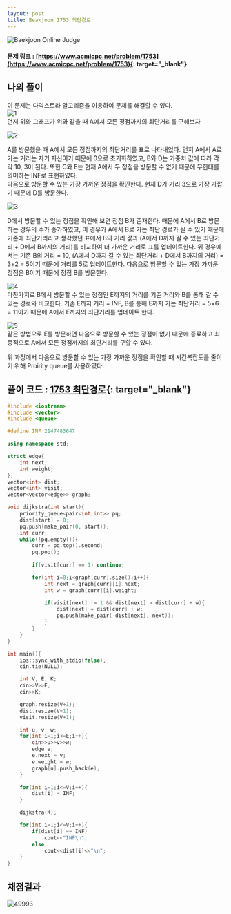 ```yaml
---
layout: post
title: Beakjoon 1753 최단경로
---
```


![Baekjoon Online Judge](https://onlinejudgeimages.s3-ap-northeast-1.amazonaws.com/images/boj-og-1200.png)

#### 문제 링크 : [https://www.acmicpc.net/problem/1753](https://www.acmicpc.net/problem/1753){: target="_blank"}


## 나의 풀이   
이 문제는 다익스트라 알고리즘을 이용하여 문제를 해결할 수 있다.                       
![1](\algorithm\img\1753_1.PNG)                           
먼저 위와 그래프가 위와 같을 때 A에서 모든 정점까지의 최단거리를 구해보자     

![2](\algorithm\img\1753_2.PNG)                                         

A를 방문했을 때 A에서 모든 정점까지의 최단거리를 표로 나타내었다. 먼저 A에서 A로 가는 거리는 자기 자신이기 때문에 0으로 초기화하였고, B와 D는 가중치 값에 따라 각각 10, 3이 된다. 또한 C와 E는 현재 A에서 두 정점을 방문할 수 없기 때문에 무한대를 의미하는 INF로 표현하였다.                      
다음으로 방문할 수 있는 가장 가까운 정점을 확인한다. 현재 D가 거리 3으로 가장 가깝기 때문에 D를 방문한다.              

![3](\algorithm\img\1753_3.PNG)                                   

D에서 방문할 수 있는 정점을 확인해 보면 정점 B가 존재한다. 때문에 A에서 B로 방문하는 경우의 수가 증가하였고, 이 경우가 A에서 B로 가는 최단 경로가 될 수 있기 때문에 기존에 최단거리라고 생각했던 표에서 B의 거리 값과 (A에서 D까지 갈 수 있는 최단거리 + D에서 B까지의 거리)를 비교하여 더 가까운 거리로 표를 업데이트한다. 위 경우에서는 기존 B의 거리 = 10, (A에서 D까지 갈 수 있는 최단거리 + D에서 B까지의 거리) = 3+2 = 5이기 때문에 거리를 5로 업데이트한다. 다음으로 방문할 수 있는 가장 가까운 정점은 B이기 때문에 정점 B를 방문한다.              

![4](\algorithm\img\1753_4.PNG)                                                                     
마찬가지로 B에서 방문할 수 있는 정점인 E까지의 거리를 기존 거리와 B를 통해 갈 수 있는 경로와 비교한다. 기존 E까지 거리 = INF, B를 통해 E까지 가는 최단거리 = 5+6 = 11이기 때문에 A에서 E까지의 최단거리를 업데이트 한다.        

![5](\algorithm\img\1753_5.PNG)                     
같은 방법으로 E를 방문하면 다음으로 방문할 수 있는 정점이 없기 때문에 종료하고 최종적으로 A에서 모든 정점까지의 최단거리를 구할 수 있다.                            
             
위 과정에서 다음으로 방문할 수 있는 가장 가까운 정점을 확인할 때 시간복잡도를 줄이기 위해 Proirity queue를 사용하였다.                 



## 풀이 코드 : [1753 최단경로](https://github.com/sun-pyo/algorithm/blob/main/Beakjoon/1753.cpp){: target="_blank"}

```c++
#include <iostream>
#include <vector>
#include <queue>

#define INF 2147483647

using namespace std;

struct edge{
    int next;
    int weight;
};
vector<int> dist;
vector<int> visit;
vector<vector<edge>> graph;

void dijkstra(int start){
    priority_queue<pair<int,int>> pq;
    dist[start] = 0;
    pq.push(make_pair(0, start));
    int curr;
    while(!pq.empty()){
        curr = pq.top().second;
        pq.pop();
        
        if(visit[curr] == 1) continue;

        for(int i=0;i<graph[curr].size();i++){
            int next = graph[curr][i].next;
            int w = graph[curr][i].weight;

            if(visit[next] != 1 && dist[next] > dist[curr] + w){
                dist[next] = dist[curr] + w;
                pq.push(make_pair(-dist[next], next));
            }
        }
    }
}

int main(){
    ios::sync_with_stdio(false);
    cin.tie(NULL);

    int V, E, K;
    cin>>V>>E;
    cin>>K;

    graph.resize(V+1);
    dist.resize(V+1);
    visit.resize(V+1);

    int u, v, w;
    for(int i=1;i<=E;i++){
        cin>>u>>v>>w;
        edge e;
        e.next = v;
        e.weight = w;
        graph[u].push_back(e);
    }    

    for(int i=1;i<=V;i++){
        dist[i] = INF;
    }

    dijkstra(K);

    for(int i=1;i<=V;i++){
        if(dist[i] == INF)
            cout<<"INF\n";
        else
            cout<<dist[i]<<"\n";
    }
}
```


## 채점결과
![49993](\algorithm\img\beakjoon_1753.PNG)